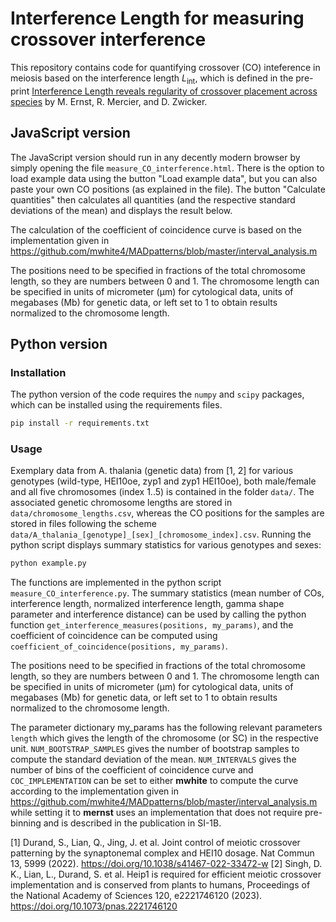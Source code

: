 # Interference Length for measuring crossover interference

This repository contains code for quantifying crossover (CO) inteference in meiosis
based on the interference length <i>L</i><sub>int</sub>, which is defined in the
pre-print [Interference Length reveals regularity of crossover placement across species](https://biorxiv.org/cgi/content/short/2024.04.22.590575v1)
by M. Ernst, R. Mercier, and D. Zwicker.


## JavaScript version

The JavaScript version should run in any decently modern browser by simply opening the
file `measure_CO_interference.html`.
There is the option to load example data using the button "Load example data", but you can also paste your own CO
positions (as explained in the file).
The button "Calculate quantities" then calculates all quantities (and the respective standard deviations of the mean)
and displays the result below.

The calculation of the coefficient of coincidence curve is based on the implementation given in
https://github.com/mwhite4/MADpatterns/blob/master/interval_analysis.m

The positions need to be specified in fractions of the total chromosome length, so they are numbers between 0 and 1. The
chromosome length can be specified in units of micrometer (µm) for cytological data, units of megabases (Mb) for genetic
data, or left set to 1 to obtain results normalized to the chromosome length.

## Python version

### Installation

The python version of the code requires the `numpy` and `scipy` packages, which can be installed using the requirements
files.

```bash
pip install -r requirements.txt
```

### Usage

Exemplary data from A. thalania (genetic data) from [1, 2] for various genotypes (wild-type, HEI10oe, zyp1 and zyp1
HEI10oe), both male/female and all five chromosomes (index 1..5) is contained in the folder `data/`.
The associated genetic chromosome lengths are stored in `data/chromosome_lengths.csv`, whereas the CO positions for the
samples are stored in files following the scheme `data/A_thalania_[genotype]_[sex]_[chromosome_index].csv`.
Running the python script displays summary statistics for various genotypes and sexes:


```bash
python example.py
```

The functions are implemented in the python script `measure_CO_interference.py`.
The summary statistics (mean number of COs, interference length, normalized interference
length, gamma shape parameter and interference distance) can be used by calling the
python function `get_interference_measures(positions, my_params)`, and the coefficient
of coincidence can be computed using `coefficient_of_coincidence(positions, my_params)`.

The positions need to be specified in fractions of the total chromosome length, so they are numbers between 0 and 1. The
chromosome length can be specified in units of micrometer (µm) for cytological data, units of megabases (Mb) for genetic
data, or left set to 1 to obtain results normalized to the chromosome length.

The parameter dictionary my_params has the following relevant parameters
`length` which gives the length of the chromosome (or SC) in the respective unit. `NUM_BOOTSTRAP_SAMPLES` gives the
number of bootstrap samples to compute the standard deviation of the mean. 
`NUM_INTERVALS` gives the number of bins of the coefficient of coincidence curve and 
`COC_IMPLEMENTATION` can be set to either **mwhite** to compute the curve according to
the implementation given in 
https://github.com/mwhite4/MADpatterns/blob/master/interval_analysis.m
while setting it to **mernst** uses an implementation that does not require pre-binning
and is described in the publication in SI-1B.

[1] Durand, S., Lian, Q., Jing, J. et al. Joint control of meiotic crossover patterning by the synaptonemal complex and
HEI10 dosage. Nat Commun 13, 5999 (2022). https://doi.org/10.1038/s41467-022-33472-w
[2] Singh, D. K., Lian, L., Durand, S. et al. Heip1 is required for efficient meiotic crossover implementation and is 
conserved from plants to humans, Proceedings of the National Academy of Sciences 120, e2221746120 (2023). 
https://doi.org/10.1073/pnas.2221746120